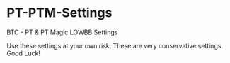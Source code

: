 # PT-PTM-Settings
BTC - PT & PT Magic LOWBB Settings

Use these settings at your own risk. These are very conservative settings. Good Luck!
